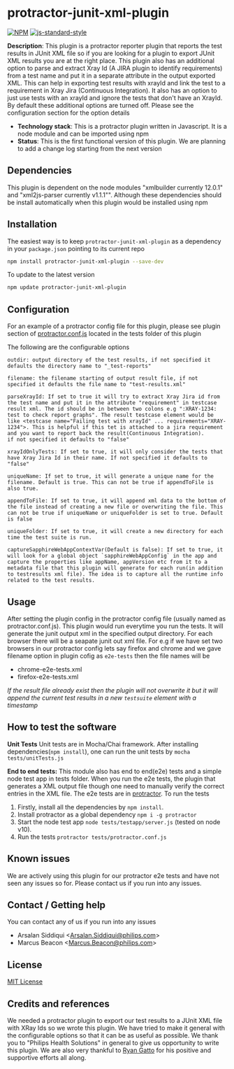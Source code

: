 # protractor-junit-xml-plugin
[![NPM](https://img.shields.io/npm/v/protractor-junit-xml-plugin.svg)](https://www.npmjs.com/package/protractor-junit-xml-plugin)
[![js-standard-style](https://img.shields.io/badge/code%20style-standard-brightgreen.svg?style=flat-square)](https://scm.sapphirepri.com/arsalan.siddiqui/protractor-junit-xml-plugin.git)
 
**Description**: This plugin is a protractor reporter plugin that reports the test results in JUnit XML file so if you are looking for a plugin to export JUnit XML results you are at the right place. 
This plugin also has an additional option to parse and extract Xray Id (A JIRA plugin to identify requirements) from a test name and put it in a separate attribute in the output exported XML. This can help in exporting test results with xrayId and link the test to a requirement in Xray Jira (Continuous Integration). It also has an option to just use tests with an xrayId and ignore the tests that don't have an XrayId. By default these additional options are turned off. Please see the configuration section for the option details

- **Technology stack**: This is a protractor plugin written in Javascript. It is a node module and can be imported using npm  
- **Status**:  This is the first functional version of this plugin. We are planning to add a change log starting from the next version  

## Dependencies
This plugin is dependent on the node modules "xmlbuilder currently 12.0.1" and "xml2js-parser currently v1.1.1"". Although these dependencies should be install automatically when this plugin would be installed using npm

## Installation

The easiest way is to keep `protractor-junit-xml-plugin` as a dependency in your `package.json` pointing to its current repo 

```bash
npm install protractor-junit-xml-plugin --save-dev
```

To update to the latest version
```bash
npm update protractor-junit-xml-plugin
```

## Configuration

For an example of a protractor config file for this plugin, please see plugin section of [protractor.conf.js](tests/protractor.conf.js) located in the tests folder of this plugin

The following are the configurable options
```   
outdir: output directory of the test results, if not specified it defaults the directory name to "_test-reports"

filename: the filename starting of output result file, if not specified it defaults the file name to "test-results.xml" 

parseXrayId: If set to true it will try to extract Xray Jira id from the test name and put it in the attribute "requirement" in testcase result xml. The id should be in between two colons e.g ":XRAY-1234: test to check report graphs". The result testcase element would be like <testcase name="Failing test with xrayId" ... requirements="XRAY-1234">. This is helpful if this tet is attached to a jira requirement and you want to report back the result(Continuous Integration). 
if not specified it defaults to "false"

xrayIdOnlyTests: If set to true, it will only consider the tests that have Xray Jira Id in their name. If not specified it defaults to "false"

uniqueName: If set to true, it will generate a unique name for the filename. Default is true. This can not be true if appendToFile is also true.

appendToFile: If set to true, it will append xml data to the bottom of the file instead of creating a new file or overwriting the file. This can not be true if uniqueName or uniqueFolder is set to true. Default is false

uniqueFolder: If set to true, it will create a new directory for each time the test suite is run. 

captureSapphireWebAppContextVar(Default is false): If set to true, it will look for a global object `sapphireWebAppConfig` in the app and capture the properties like appName, appVersion etc from it to a metadata file that this plugin will generate for each run(in addition to testresults xml file). The idea is to capture all the runtime info related to the test results.

```

## Usage

After setting the plugin config in the protractor config file (usually named as protractor.conf.js). This plugin would run everytime you run the tests. It will generate the junit output xml in the specified output directory. For each browser there will be a seapate junit out xml file. For e.g if we have set two browsers in our protractor config lets say firefox and chrome and we gave filename option in plugin cofig as `e2e-tests` then the file names will be
- chrome-e2e-tests.xml
- firefox-e2e-tests.xml

*If the result file already exist then the plugin will not overwrite it but it will append the current test results in a new `testsuite` element with a timestamp*

## How to test the software

**Unit Tests**
Unit tests are in Mocha/Chai framework. After installing dependencies(`npm install`), one can run the unit tests by `mocha tests/unitTests.js`

**End to end tests:**
This module also has end to end(e2e) tests and a simple node test app in tests folder. When you run the e2e tests, the plugin that generates a XML output file though one need to manually verify the correct entries in the XML file. The e2e tests are in [protractor](https://www.protractortest.org/#/). To run the tests 
1. Firstly, install all the dependencies by `npm install`.
2. Install protractor as a global dependency `npm i -g protractor`
3. Start the node test app `node tests/testapp/server.js` (tested on node v10).
4. Run the tests `protractor tests/protractor.conf.js`

## Known issues

We are actively using this plugin for our protractor e2e tests and have not seen any issues so for. Please contact us if you run into any issues.

## Contact / Getting help

You can contact any of us if you run into any issues 
- Arsalan Siddiqui <<Arsalan.Siddiqui@philips.com>>
- Marcus Beacon <<Marcus.Beacon@philips.com>>

## License

[MIT License](LICENSE.md) 

## Credits and references

We needed a protractor plugin to export our test results to a JUnit XML file with XRay Ids so we wrote this plugin. We have tried to make it general with the configurable options so that it can be as useful as possible. 
We thank you to "Philips Health Solutions" in general to give us opportunity to write this plugin. We are also very thankful to [Ryan Gatto](mailto:Ryan.Gatto@philips.com) for his positive and supportive efforts all along.
